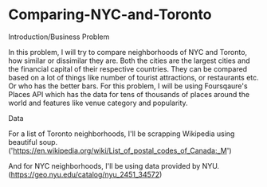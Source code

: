 # Comparing-NYC-and-Toronto
Introduction/Business Problem 

In this problem, I will try to compare neighborhoods of NYC and Toronto, how similar or dissimilar they are. Both the cities 
are the largest cities and the financial capital of their respective countries. They can be compared based on a lot of things 
like number of tourist attractions, or restaurants etc. Or who has the better bars. For this problem, I will be using 
Foursqaure's Places API which has the data for tens of thousands of places around the world and features like venue category 
and popularity.


Data 

For a list of Toronto neighborhoods, I'll be scrapping Wikipedia using beautiful soup. ('https://en.wikipedia.org/wiki/List_of_postal_codes_of_Canada:_M')

And for NYC neighborhoods, I'll be using data provided by NYU.
(https://geo.nyu.edu/catalog/nyu_2451_34572)
